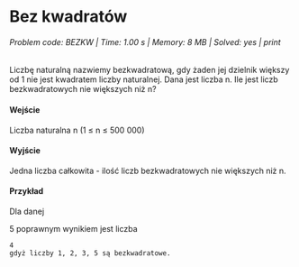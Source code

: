 # Bez kwadratów
###### Problem code: BEZKW \| Time: 1.00 s \| Memory: 8 MB \| Solved: yes \| print

Liczbę naturalną nazwiemy bezkwadratową, gdy żaden jej dzielnik większy od 1 nie jest kwadratem liczby naturalnej. Dana jest liczba n. Ile jest liczb bezkwadratowych nie większych niż n?

#### Wejście
Liczba naturalna n (1 ≤ n ≤ 500 000)

#### Wyjście
Jedna liczba całkowita - ilość liczb bezkwadratowych nie większych niż n.

#### Przykład
Dla danej

5
poprawnym wynikiem jest liczba
```
4
gdyż liczby 1, 2, 3, 5 są bezkwadratowe.
```
